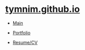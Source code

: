 # [tymnim.github.io](https://tymnim.github.io/ "Visit tymnim.github.io")

* [Main](https://tymnim.github.io/ "Visit tymnim.github.io")

* [Portfolio](https://tymnim.github.io/portfolio "Visit portfolio page")

* [Resume/CV](https://tymnim.github.io/resume.pdf "Take a loot at hte resume")
